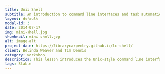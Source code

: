 ```yaml
---
title: Unix Shell
subtitle: An introduction to command line interfaces and task automation using the Unix shell
layout: default
modal-id: 2
date: 2014-07-17
img: mini-shell.jpg
thumbnail: mini-shell.jpg
alt: image-alt
project-date: https://librarycarpentry.github.io/lc-shell/
client: Belinda Weaver and Tim Dennis
category: workshop
description: This lesson introduces the Unix-style command line interface. This lessons teaches basic shell navigation, as well as the use of `loops` and pipes for linking shell commands. It also introduces `grep` for searching across files. Exercises cover the counting and mining of data.
tags: Stable
---
```

